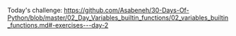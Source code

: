 Today's challenge: https://github.com/Asabeneh/30-Days-Of-Python/blob/master/02_Day_Variables_builtin_functions/02_variables_builtin_functions.md#-exercises---day-2
